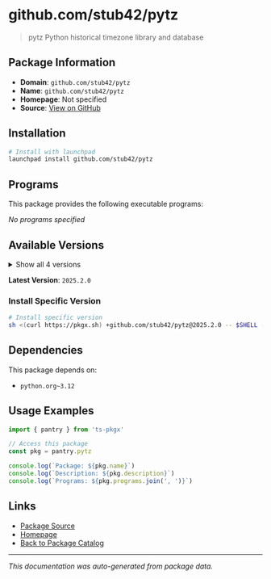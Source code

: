 # github.com/stub42/pytz

> pytz Python historical timezone library and database

## Package Information

- **Domain**: `github.com/stub42/pytz`
- **Name**: `github.com/stub42/pytz`
- **Homepage**: Not specified
- **Source**: [View on GitHub](https://github.com/pkgxdev/pantry/tree/main/projects/github.com/stub42/pytz/package.yml)

## Installation

```bash
# Install with launchpad
launchpad install github.com/stub42/pytz
```

## Programs

This package provides the following executable programs:

*No programs specified*

## Available Versions

<details>
<summary>Show all 4 versions</summary>

- `2025.2.0`, `2025.1.0`, `2024.2.0`, `2024.1.0`

</details>

**Latest Version**: `2025.2.0`

### Install Specific Version

```bash
# Install specific version
sh <(curl https://pkgx.sh) +github.com/stub42/pytz@2025.2.0 -- $SHELL -i
```

## Dependencies

This package depends on:

- `python.org~3.12`

## Usage Examples

```typescript
import { pantry } from 'ts-pkgx'

// Access this package
const pkg = pantry.pytz

console.log(`Package: ${pkg.name}`)
console.log(`Description: ${pkg.description}`)
console.log(`Programs: ${pkg.programs.join(', ')}`)
```

## Links

- [Package Source](https://github.com/pkgxdev/pantry/tree/main/projects/github.com/stub42/pytz/package.yml)
- [Homepage](#)
- [Back to Package Catalog](../../../package-catalog.md)

---

*This documentation was auto-generated from package data.*
